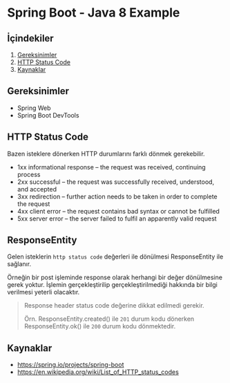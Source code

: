 # Spring Boot - Java 8 Example


## İçindekiler
1. [Gereksinimler](#gereksinimler)
2. [HTTP Status Code](#http-status-code)
3. [Kaynaklar](#kaynaklar)
	

## Gereksinimler
 * Spring Web
 * Spring Boot DevTools


## HTTP Status Code
Bazen isteklere dönerken HTTP durumlarını farklı dönmek gerekebilir.

- 1xx informational response – the request was received, continuing process
- 2xx successful – the request was successfully received, understood, and accepted
- 3xx redirection – further action needs to be taken in order to complete the request
- 4xx client error – the request contains bad syntax or cannot be fulfilled
- 5xx server error – the server failed to fulfil an apparently valid request


## ResponseEntity
Gelen isteklerin `http status code` değerleri ile dönülmesi ResponseEntity ile sağlanır.

Örneğin bir post işleminde response olarak herhangi bir değer dönülmesine gerek yoktur. İşlemin gerçekleştirilip gerçekleştirilmediği hakkında bir bilgi verilmesi yeterli olacaktır. 

> Response header status code değerine dikkat edilmedi gerekir.  
> 
> Örn. ResponseEntity.created() ile `201` durum kodu dönerken ResponseEntity.ok() ile `200` durum kodu dönmektedir.


## Kaynaklar
- https://spring.io/projects/spring-boot
- https://en.wikipedia.org/wiki/List_of_HTTP_status_codes

